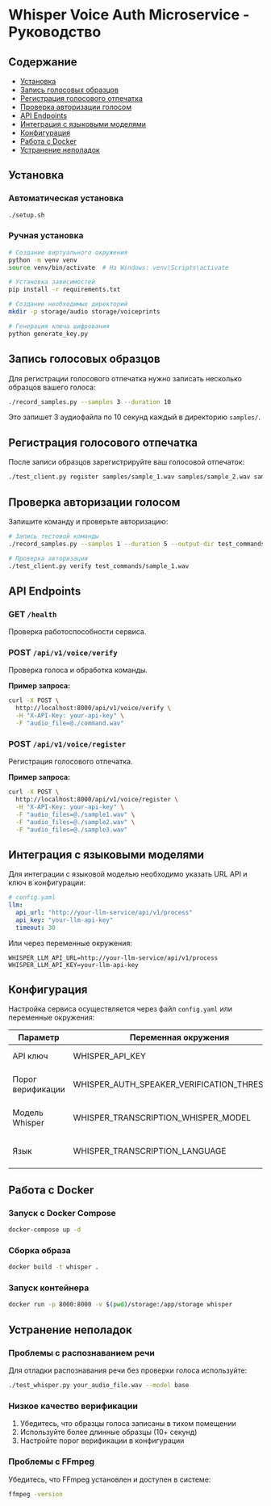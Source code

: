 # Whisper Voice Auth Microservice - Руководство

## Содержание
- [Установка](#установка)
- [Запись голосовых образцов](#запись-голосовых-образцов)
- [Регистрация голосового отпечатка](#регистрация-голосового-отпечатка)
- [Проверка авторизации голосом](#проверка-авторизации-голосом)
- [API Endpoints](#api-endpoints)
- [Интеграция с языковыми моделями](#интеграция-с-языковыми-моделями)
- [Конфигурация](#конфигурация)
- [Работа с Docker](#работа-с-docker)
- [Устранение неполадок](#устранение-неполадок)

## Установка

### Автоматическая установка
```bash
./setup.sh
```

### Ручная установка
```bash
# Создание виртуального окружения
python -m venv venv
source venv/bin/activate  # На Windows: venv\Scripts\activate

# Установка зависимостей
pip install -r requirements.txt

# Создание необходимых директорий
mkdir -p storage/audio storage/voiceprints

# Генерация ключа шифрования
python generate_key.py
```

## Запись голосовых образцов

Для регистрации голосового отпечатка нужно записать несколько образцов вашего голоса:

```bash
./record_samples.py --samples 3 --duration 10
```

Это запишет 3 аудиофайла по 10 секунд каждый в директорию `samples/`.

## Регистрация голосового отпечатка

После записи образцов зарегистрируйте ваш голосовой отпечаток:

```bash
./test_client.py register samples/sample_1.wav samples/sample_2.wav samples/sample_3.wav
```

## Проверка авторизации голосом

Запишите команду и проверьте авторизацию:

```bash
# Запись тестовой команды
./record_samples.py --samples 1 --duration 5 --output-dir test_commands

# Проверка авторизации
./test_client.py verify test_commands/sample_1.wav
```

## API Endpoints

### GET `/health`
Проверка работоспособности сервиса.

### POST `/api/v1/voice/verify`
Проверка голоса и обработка команды.

**Пример запроса:**
```bash
curl -X POST \
  http://localhost:8000/api/v1/voice/verify \
  -H "X-API-Key: your-api-key" \
  -F "audio_file=@./command.wav"
```

### POST `/api/v1/voice/register`
Регистрация голосового отпечатка.

**Пример запроса:**
```bash
curl -X POST \
  http://localhost:8000/api/v1/voice/register \
  -H "X-API-Key: your-api-key" \
  -F "audio_files=@./sample1.wav" \
  -F "audio_files=@./sample2.wav" \
  -F "audio_files=@./sample3.wav"
```

## Интеграция с языковыми моделями

Для интеграции с языковой моделью необходимо указать URL API и ключ в конфигурации:

```yaml
# config.yaml
llm:
  api_url: "http://your-llm-service/api/v1/process"
  api_key: "your-llm-api-key"
  timeout: 30
```

Или через переменные окружения:
```
WHISPER_LLM_API_URL=http://your-llm-service/api/v1/process
WHISPER_LLM_API_KEY=your-llm-api-key
```

## Конфигурация

Настройка сервиса осуществляется через файл `config.yaml` или переменные окружения:

| Параметр | Переменная окружения | Описание |
|----------|----------------------|----------|
| API ключ | WHISPER_API_KEY | Ключ для доступа к API |
| Порог верификации | WHISPER_AUTH_SPEAKER_VERIFICATION_THRESHOLD | Минимальный порог схожести голоса (0.0-1.0) |
| Модель Whisper | WHISPER_TRANSCRIPTION_WHISPER_MODEL | Размер модели (tiny, base, small, medium, large) |
| Язык | WHISPER_TRANSCRIPTION_LANGUAGE | Код языка или null для автоопределения |

## Работа с Docker

### Запуск с Docker Compose
```bash
docker-compose up -d
```

### Сборка образа
```bash
docker build -t whisper .
```

### Запуск контейнера
```bash
docker run -p 8000:8000 -v $(pwd)/storage:/app/storage whisper
```

## Устранение неполадок

### Проблемы с распознаванием речи

Для отладки распознавания речи без проверки голоса используйте:
```bash
./test_whisper.py your_audio_file.wav --model base
```

### Низкое качество верификации

1. Убедитесь, что образцы голоса записаны в тихом помещении
2. Используйте более длинные образцы (10+ секунд)
3. Настройте порог верификации в конфигурации

### Проблемы с FFmpeg

Убедитесь, что FFmpeg установлен и доступен в системе:
```bash
ffmpeg -version
```
